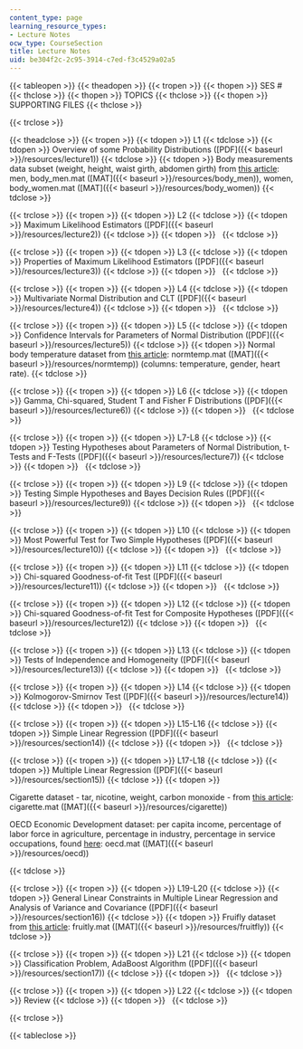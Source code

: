 ```yaml
---
content_type: page
learning_resource_types:
- Lecture Notes
ocw_type: CourseSection
title: Lecture Notes
uid: be304f2c-2c95-3914-c7ed-f3c4529a02a5
---
```


{{< tableopen >}}
{{< theadopen >}}
{{< tropen >}}
{{< thopen >}}
SES #
{{< thclose >}}
{{< thopen >}}
TOPICS
{{< thclose >}}
{{< thopen >}}
SUPPORTING FILES
{{< thclose >}}

{{< trclose >}}

{{< theadclose >}}
{{< tropen >}}
{{< tdopen >}}
L1
{{< tdclose >}}
{{< tdopen >}}
Overview of some Probability Distributions ([PDF]({{< baseurl >}}/resources/lecture1))
{{< tdclose >}}
{{< tdopen >}}
Body measurements data subset (weight, height, waist girth, abdomen girth) from [this article](http://www.amstat.org/publications/jse/v11n2/datasets.heinz.html): men, body\_men.mat ([MAT]({{< baseurl >}}/resources/body_men)), women, body\_women.mat ([MAT]({{< baseurl >}}/resources/body_women))
{{< tdclose >}}

{{< trclose >}}
{{< tropen >}}
{{< tdopen >}}
L2
{{< tdclose >}}
{{< tdopen >}}
Maximum Likelihood Estimators ([PDF]({{< baseurl >}}/resources/lecture2))
{{< tdclose >}}
{{< tdopen >}}
 
{{< tdclose >}}

{{< trclose >}}
{{< tropen >}}
{{< tdopen >}}
L3
{{< tdclose >}}
{{< tdopen >}}
Properties of Maximum Likelihood Estimators ([PDF]({{< baseurl >}}/resources/lecture3))
{{< tdclose >}}
{{< tdopen >}}
 
{{< tdclose >}}

{{< trclose >}}
{{< tropen >}}
{{< tdopen >}}
L4
{{< tdclose >}}
{{< tdopen >}}
Multivariate Normal Distribution and CLT ([PDF]({{< baseurl >}}/resources/lecture4))
{{< tdclose >}}
{{< tdopen >}}
 
{{< tdclose >}}

{{< trclose >}}
{{< tropen >}}
{{< tdopen >}}
L5
{{< tdclose >}}
{{< tdopen >}}
Confidence Intervals for Parameters of Normal Distribution ([PDF]({{< baseurl >}}/resources/lecture5))
{{< tdclose >}}
{{< tdopen >}}
Normal body temperature dataset from [this article](http://www.amstat.org/publications/jse/v4n2/datasets.shoemaker.html): normtemp.mat ([MAT]({{< baseurl >}}/resources/normtemp)) (columns: temperature, gender, heart rate).
{{< tdclose >}}

{{< trclose >}}
{{< tropen >}}
{{< tdopen >}}
L6
{{< tdclose >}}
{{< tdopen >}}
Gamma, Chi-squared, Student T and Fisher F Distributions ([PDF]({{< baseurl >}}/resources/lecture6))
{{< tdclose >}}
{{< tdopen >}}
 
{{< tdclose >}}

{{< trclose >}}
{{< tropen >}}
{{< tdopen >}}
L7-L8
{{< tdclose >}}
{{< tdopen >}}
Testing Hypotheses about Parameters of Normal Distribution, t-Tests and F-Tests ([PDF]({{< baseurl >}}/resources/lecture7))
{{< tdclose >}}
{{< tdopen >}}
 
{{< tdclose >}}

{{< trclose >}}
{{< tropen >}}
{{< tdopen >}}
L9
{{< tdclose >}}
{{< tdopen >}}
Testing Simple Hypotheses and Bayes Decision Rules ([PDF]({{< baseurl >}}/resources/lecture9))
{{< tdclose >}}
{{< tdopen >}}
 
{{< tdclose >}}

{{< trclose >}}
{{< tropen >}}
{{< tdopen >}}
L10
{{< tdclose >}}
{{< tdopen >}}
Most Powerful Test for Two Simple Hypotheses ([PDF]({{< baseurl >}}/resources/lecture10))
{{< tdclose >}}
{{< tdopen >}}
 
{{< tdclose >}}

{{< trclose >}}
{{< tropen >}}
{{< tdopen >}}
L11
{{< tdclose >}}
{{< tdopen >}}
Chi-squared Goodness-of-fit Test ([PDF]({{< baseurl >}}/resources/lecture11))
{{< tdclose >}}
{{< tdopen >}}
 
{{< tdclose >}}

{{< trclose >}}
{{< tropen >}}
{{< tdopen >}}
L12
{{< tdclose >}}
{{< tdopen >}}
Chi-squared Goodness-of-fit Test for Composite Hypotheses ([PDF]({{< baseurl >}}/resources/lecture12))
{{< tdclose >}}
{{< tdopen >}}
 
{{< tdclose >}}

{{< trclose >}}
{{< tropen >}}
{{< tdopen >}}
L13
{{< tdclose >}}
{{< tdopen >}}
Tests of Independence and Homogeneity ([PDF]({{< baseurl >}}/resources/lecture13))
{{< tdclose >}}
{{< tdopen >}}
 
{{< tdclose >}}

{{< trclose >}}
{{< tropen >}}
{{< tdopen >}}
L14
{{< tdclose >}}
{{< tdopen >}}
Kolmogorov-Smirnov Test ([PDF]({{< baseurl >}}/resources/lecture14))
{{< tdclose >}}
{{< tdopen >}}
 
{{< tdclose >}}

{{< trclose >}}
{{< tropen >}}
{{< tdopen >}}
L15-L16
{{< tdclose >}}
{{< tdopen >}}
Simple Linear Regression ([PDF]({{< baseurl >}}/resources/section14))
{{< tdclose >}}
{{< tdopen >}}
 
{{< tdclose >}}

{{< trclose >}}
{{< tropen >}}
{{< tdopen >}}
L17-L18
{{< tdclose >}}
{{< tdopen >}}
Multiple Linear Regression ([PDF]({{< baseurl >}}/resources/section15))
{{< tdclose >}}
{{< tdopen >}}


Cigarette dataset - tar, nicotine, weight, carbon monoxide - from [this article](http://www.amstat.org/publications/jse/v2n1/datasets.mcintyre.html): cigarette.mat ([MAT]({{< baseurl >}}/resources/cigarette))

OECD Economic Development dataset: per capita income, percentage of labor force in agriculture, percentage in industry, percentage in service occupations, found [here](http://www.oecd.org/education/publicationsdocuments/datasets/): oecd.mat ([MAT]({{< baseurl >}}/resources/oecd))


{{< tdclose >}}

{{< trclose >}}
{{< tropen >}}
{{< tdopen >}}
L19-L20
{{< tdclose >}}
{{< tdopen >}}
General Linear Constraints in Multiple Linear Regression and Analysis of Variance and Covariance ([PDF]({{< baseurl >}}/resources/section16))
{{< tdclose >}}
{{< tdopen >}}
Fruifly dataset from [this article](http://www.amstat.org/publications/jse/v2n1/datasets.hanley.html): fruitly.mat ([MAT]({{< baseurl >}}/resources/fruitfly))
{{< tdclose >}}

{{< trclose >}}
{{< tropen >}}
{{< tdopen >}}
L21
{{< tdclose >}}
{{< tdopen >}}
Classification Problem, AdaBoost Algorithm ([PDF]({{< baseurl >}}/resources/section17))
{{< tdclose >}}
{{< tdopen >}}
 
{{< tdclose >}}

{{< trclose >}}
{{< tropen >}}
{{< tdopen >}}
L22
{{< tdclose >}}
{{< tdopen >}}
Review
{{< tdclose >}}
{{< tdopen >}}
 
{{< tdclose >}}

{{< trclose >}}

{{< tableclose >}}
